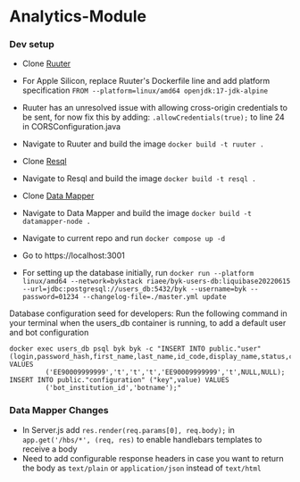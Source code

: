 # Analytics-Module

### Dev setup

 * Clone [Ruuter](https://github.com/buerokratt/Ruuter)
 * For Apple Silicon, replace Ruuter's Dockerfile line and add platform specification `FROM --platform=linux/amd64 openjdk:17-jdk-alpine`
 * Ruuter has an unresolved issue with allowing cross-origin credentials to be sent, for now fix this by adding:
  `.allowCredentials(true);` to line 24 in CORSConfiguration.java
 * Navigate to Ruuter and build the image `docker build -t ruuter .`
 * Clone [Resql](https://github.com/buerokratt/Resql)
 * Navigate to Resql and build the image `docker build -t resql .`
 * Clone [Data Mapper](https://github.com/buerokratt/DataMapper)
 * Navigate to Data Mapper and build the image `docker build -t datamapper-node .`
  
 * Navigate to current repo and run `docker compose up -d`

 * Go to https://localhost:3001
 
 * For setting up the database initially, run 
 `docker run --platform linux/amd64 --network=bykstack riaee/byk-users-db:liquibase20220615 --url=jdbc:postgresql://users_db:5432/byk --username=byk --password=01234 --changelog-file=./master.yml update
`

Database configuration seed for developers:
Run the following command in your terminal when the users_db container is running, to add a default user and bot configuration
```
docker exec users_db psql byk byk -c "INSERT INTO public."user" (login,password_hash,first_name,last_name,id_code,display_name,status,created) VALUES
         ('EE90009999999','t','t','t','EE90009999999','t',NULL,NULL);
INSERT INTO public."configuration" ("key",value) VALUES
         ('bot_institution_id','botname');"
```


### Data Mapper Changes

* In Server.js add `res.render(req.params[0], req.body);` in `app.get('/hbs/*', (req, res)` to enable handlebars templates to receive a body
* Need to add configurable response headers in case you want to return the body as `text/plain` or `application/json` instead of `text/html`
